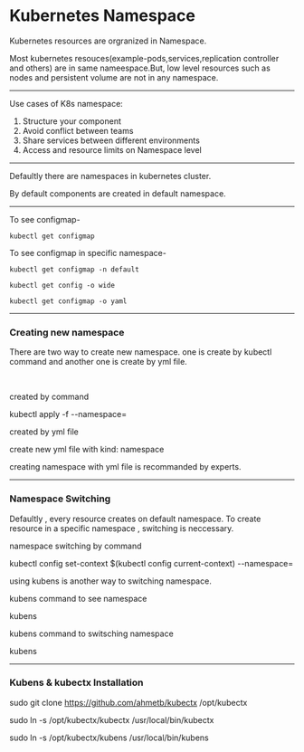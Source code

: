 <h1>Kubernetes Namespace</h1>

Kubernetes resources are orgranized in Namespace.<br/>

Most kubernetes resouces(example-pods,services,replication controller and others) are in same nameespace.But, low level resources such as nodes and persistent volume are not in any namespace.

*******

Use cases of K8s namespace:
<br/>
 <ol>
    <li>Structure your component</li>
    <li>Avoid conflict between teams</li>
    <li>Share services between different environments</li>
    <li>Access and resource limits on Namespace level</li>
 </ol>


 *******

 Defaultly there are  namespaces in kubernetes cluster.<br/>

 By default components are created in default namespace.

 ********

 To see configmap-

    kubectl get configmap

To see configmap in specific namespace-

    kubectl get configmap -n default

    kubectl get config -o wide

    kubectl get configmap -o yaml

*******************

<h3>Creating new namespace </h3>

There are two way to create new namespace. one is create by kubectl command and another one is create by yml file.

<br/>

created by command 

   kubectl apply -f <yml file name> --namespace=<namespace name>

created by yml file<br/>

create new yml file with kind: namespace<br/>


creating namespace with yml file is recommanded by experts.

***********

<h3>Namespace Switching </h3>

Defaultly , every resource creates on default namespace. To create resource in a specific namespace , switching is neccessary.<br/>

namespace switching by command 

   kubectl config set-context $(kubectl config current-context) --namespace=<ns name>

 using kubens is another way to switching namespace.

 kubens command to see namespace
   
   kubens

kubens command to switsching namespace

   kubens <ns name>

*************

<h3>Kubens & kubectx Installation</h3>

   sudo git clone https://github.com/ahmetb/kubectx /opt/kubectx

   sudo ln -s /opt/kubectx/kubectx /usr/local/bin/kubectx

   sudo ln -s /opt/kubectx/kubens /usr/local/bin/kubens


